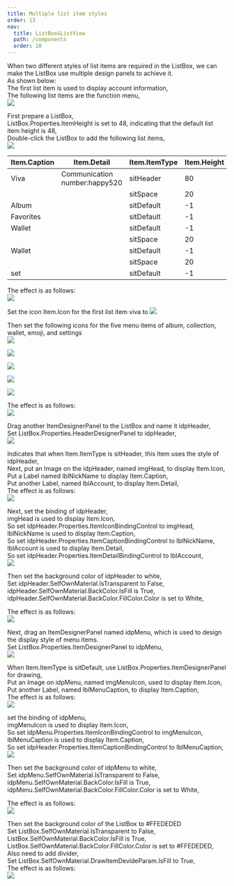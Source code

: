 ```yaml
---
title: Multiple list item styles
order: 13
nav:
  title: ListBox&ListView
  path: /components
  order: 10
---
```


When two different styles of list items are required in the ListBox, we can make the ListBox use multiple design panels to achieve it.  
As shown below:  
The first list item is used to display account information,  
The following list items are the function menu,  
![](<http://www.orangeui.cn/orangeuiblog/OrangeUI/10.17.OrangeUI%E6%8E%A7%E4%BB%B6%E4%BD%BF%E7%94%A8%E8%AF%B4%E6%98%8E(%E5%88%97%E8%A1%A8%E6%A1%86%E6%8E%A7%E4%BB%B6ListBox)(%E7%A4%BA%E4%BE%8B17%20%E4%BD%BF%E7%94%A8%E5%A4%9A%E4%B8%AA%E8%AE%BE%E8%AE%A1%E9%9D%A2%E6%9D%BF).files/image001.png>)

First prepare a ListBox,  
ListBox.Properties.ItemHeight is set to 48, indicating that the default list item height is 48,  
Double-click the ListBox to add the following list items,  
![](<http://www.orangeui.cn/orangeuiblog/OrangeUI/10.17.OrangeUI%E6%8E%A7%E4%BB%B6%E4%BD%BF%E7%94%A8%E8%AF%B4%E6%98%8E(%E5%88%97%E8%A1%A8%E6%A1%86%E6%8E%A7%E4%BB%B6ListBox)(%E7%A4%BA%E4%BE%8B17%20%E4%BD%BF%E7%94%A8%E5%A4%9A%E4%B8%AA%E8%AE%BE%E8%AE%A1%E9%9D%A2%E6%9D%BF).files/image003.png>)

| Item.Caption | Item.Detail                   | Item.ItemType | Item.Height |
| ------------ | ----------------------------- | ------------- | ----------- |
| Viva         | Communication number:happy520 | sitHeader     | 80          |
|              |                               | sitSpace      | 20          |
| Album        |                               | sitDefault    | -1          |
| Favorites    |                               | sitDefault    | -1          |
| Wallet       |                               | sitDefault    | -1          |
|              |                               | sitSpace      | 20          |
| Wallet       |                               | sitDefault    | -1          |
|              |                               | sitSpace      | 20          |
| set          |                               | sitDefault    | -1          |

The effect is as follows:  
![](<http://www.orangeui.cn/orangeuiblog/OrangeUI/10.17.OrangeUI%E6%8E%A7%E4%BB%B6%E4%BD%BF%E7%94%A8%E8%AF%B4%E6%98%8E(%E5%88%97%E8%A1%A8%E6%A1%86%E6%8E%A7%E4%BB%B6ListBox)(%E7%A4%BA%E4%BE%8B17%20%E4%BD%BF%E7%94%A8%E5%A4%9A%E4%B8%AA%E8%AE%BE%E8%AE%A1%E9%9D%A2%E6%9D%BF).files/image005.png>)

Set the icon Item.Icon for the first list item viva to ![](<http://www.orangeui.cn/orangeuiblog/OrangeUI/10.17.OrangeUI%E6%8E%A7%E4%BB%B6%E4%BD%BF%E7%94%A8%E8%AF%B4%E6%98%8E(%E5%88%97%E8%A1%A8%E6%A1%86%E6%8E%A7%E4%BB%B6ListBox)(%E7%A4%BA%E4%BE%8B17%20%E4%BD%BF%E7%94%A8%E5%A4%9A%E4%B8%AA%E8%AE%BE%E8%AE%A1%E9%9D%A2%E6%9D%BF).files/image007.png>)

Then set the following icons for the five menu items of album, collection, wallet, emoji, and settings  
![](<http://www.orangeui.cn/orangeuiblog/OrangeUI/10.17.OrangeUI%E6%8E%A7%E4%BB%B6%E4%BD%BF%E7%94%A8%E8%AF%B4%E6%98%8E(%E5%88%97%E8%A1%A8%E6%A1%86%E6%8E%A7%E4%BB%B6ListBox)(%E7%A4%BA%E4%BE%8B17%20%E4%BD%BF%E7%94%A8%E5%A4%9A%E4%B8%AA%E8%AE%BE%E8%AE%A1%E9%9D%A2%E6%9D%BF).files/image009.png>)

![](<http://www.orangeui.cn/orangeuiblog/OrangeUI/10.17.OrangeUI%E6%8E%A7%E4%BB%B6%E4%BD%BF%E7%94%A8%E8%AF%B4%E6%98%8E(%E5%88%97%E8%A1%A8%E6%A1%86%E6%8E%A7%E4%BB%B6ListBox)(%E7%A4%BA%E4%BE%8B17%20%E4%BD%BF%E7%94%A8%E5%A4%9A%E4%B8%AA%E8%AE%BE%E8%AE%A1%E9%9D%A2%E6%9D%BF).files/image011.png>)

![](<http://www.orangeui.cn/orangeuiblog/OrangeUI/10.17.OrangeUI%E6%8E%A7%E4%BB%B6%E4%BD%BF%E7%94%A8%E8%AF%B4%E6%98%8E(%E5%88%97%E8%A1%A8%E6%A1%86%E6%8E%A7%E4%BB%B6ListBox)(%E7%A4%BA%E4%BE%8B17%20%E4%BD%BF%E7%94%A8%E5%A4%9A%E4%B8%AA%E8%AE%BE%E8%AE%A1%E9%9D%A2%E6%9D%BF).files/image013.png>)

![](<http://www.orangeui.cn/orangeuiblog/OrangeUI/10.17.OrangeUI%E6%8E%A7%E4%BB%B6%E4%BD%BF%E7%94%A8%E8%AF%B4%E6%98%8E(%E5%88%97%E8%A1%A8%E6%A1%86%E6%8E%A7%E4%BB%B6ListBox)(%E7%A4%BA%E4%BE%8B17%20%E4%BD%BF%E7%94%A8%E5%A4%9A%E4%B8%AA%E8%AE%BE%E8%AE%A1%E9%9D%A2%E6%9D%BF).files/image015.png>)

![](<http://www.orangeui.cn/orangeuiblog/OrangeUI/10.17.OrangeUI%E6%8E%A7%E4%BB%B6%E4%BD%BF%E7%94%A8%E8%AF%B4%E6%98%8E(%E5%88%97%E8%A1%A8%E6%A1%86%E6%8E%A7%E4%BB%B6ListBox)(%E7%A4%BA%E4%BE%8B17%20%E4%BD%BF%E7%94%A8%E5%A4%9A%E4%B8%AA%E8%AE%BE%E8%AE%A1%E9%9D%A2%E6%9D%BF).files/image017.png>)

The effect is as follows:  
![](<http://www.orangeui.cn/orangeuiblog/OrangeUI/10.17.OrangeUI%E6%8E%A7%E4%BB%B6%E4%BD%BF%E7%94%A8%E8%AF%B4%E6%98%8E(%E5%88%97%E8%A1%A8%E6%A1%86%E6%8E%A7%E4%BB%B6ListBox)(%E7%A4%BA%E4%BE%8B17%20%E4%BD%BF%E7%94%A8%E5%A4%9A%E4%B8%AA%E8%AE%BE%E8%AE%A1%E9%9D%A2%E6%9D%BF).files/image019.png>)

Drag another ItemDesignerPanel to the ListBox and name it idpHeader,  
Set ListBox.Properties.HeaderDesignerPanel to idpHeader,  
![](<http://www.orangeui.cn/orangeuiblog/OrangeUI/10.17.OrangeUI%E6%8E%A7%E4%BB%B6%E4%BD%BF%E7%94%A8%E8%AF%B4%E6%98%8E(%E5%88%97%E8%A1%A8%E6%A1%86%E6%8E%A7%E4%BB%B6ListBox)(%E7%A4%BA%E4%BE%8B17%20%E4%BD%BF%E7%94%A8%E5%A4%9A%E4%B8%AA%E8%AE%BE%E8%AE%A1%E9%9D%A2%E6%9D%BF).files/image021.png>)

Indicates that when Item.ItemType is sitHeader, this Item uses the style of idpHeader,  
Next, put an Image on the idpHeader, named imgHead, to display Item.Icon,  
Put a Label named lblNickName to display Item.Caption,  
Put another Label, named lblAccount, to display Item.Detail,  
The effect is as follows:  
![](<http://www.orangeui.cn/orangeuiblog/OrangeUI/10.17.OrangeUI%E6%8E%A7%E4%BB%B6%E4%BD%BF%E7%94%A8%E8%AF%B4%E6%98%8E(%E5%88%97%E8%A1%A8%E6%A1%86%E6%8E%A7%E4%BB%B6ListBox)(%E7%A4%BA%E4%BE%8B17%20%E4%BD%BF%E7%94%A8%E5%A4%9A%E4%B8%AA%E8%AE%BE%E8%AE%A1%E9%9D%A2%E6%9D%BF).files/image023.png>)

Next, set the binding of idpHeader,  
imgHead is used to display Item.Icon,  
So set idpHeader.Properties.ItemIconBindingControl to imgHead,  
lblNickName is used to display Item.Caption,  
So set idpHeader.Properties.ItemCaptionBindingControl to lblNickName,  
lblAccount is used to display Item.Detail,  
So set idpHeader.Properties.ItemDetailBindingControl to lblAccount,  
![](<http://www.orangeui.cn/orangeuiblog/OrangeUI/10.17.OrangeUI%E6%8E%A7%E4%BB%B6%E4%BD%BF%E7%94%A8%E8%AF%B4%E6%98%8E(%E5%88%97%E8%A1%A8%E6%A1%86%E6%8E%A7%E4%BB%B6ListBox)(%E7%A4%BA%E4%BE%8B17%20%E4%BD%BF%E7%94%A8%E5%A4%9A%E4%B8%AA%E8%AE%BE%E8%AE%A1%E9%9D%A2%E6%9D%BF).files/image025.png>)

Then set the background color of idpHeader to white,  
Set idpHeader.SelfOwnMaterial.IsTransparent to False,  
idpHeader.SelfOwnMaterial.BackColor.IsFill is True,  
idpHeader.SelfOwnMaterial.BackColor.FillColor.Color is set to White,

The effect is as follows:  
![](<http://www.orangeui.cn/orangeuiblog/OrangeUI/10.17.OrangeUI%E6%8E%A7%E4%BB%B6%E4%BD%BF%E7%94%A8%E8%AF%B4%E6%98%8E(%E5%88%97%E8%A1%A8%E6%A1%86%E6%8E%A7%E4%BB%B6ListBox)(%E7%A4%BA%E4%BE%8B17%20%E4%BD%BF%E7%94%A8%E5%A4%9A%E4%B8%AA%E8%AE%BE%E8%AE%A1%E9%9D%A2%E6%9D%BF).files/image027.png>)

Next, drag an ItemDesignerPanel named idpMenu, which is used to design the display style of menu items.  
Set ListBox.Properties.ItemDesignerPanel to idpMenu,  
![](<http://www.orangeui.cn/orangeuiblog/OrangeUI/10.17.OrangeUI%E6%8E%A7%E4%BB%B6%E4%BD%BF%E7%94%A8%E8%AF%B4%E6%98%8E(%E5%88%97%E8%A1%A8%E6%A1%86%E6%8E%A7%E4%BB%B6ListBox)(%E7%A4%BA%E4%BE%8B17%20%E4%BD%BF%E7%94%A8%E5%A4%9A%E4%B8%AA%E8%AE%BE%E8%AE%A1%E9%9D%A2%E6%9D%BF).files/image029.png>)

When Item.ItemType is sitDefault, use ListBox.Properties.ItemDesignerPanel for drawing,  
Put an Image on idpMenu, named imgMenuIcon, used to display Item.Icon,  
Put another Label, named lblMenuCaption, to display Item.Caption,  
The effect is as follows:  
![](<http://www.orangeui.cn/orangeuiblog/OrangeUI/10.17.OrangeUI%E6%8E%A7%E4%BB%B6%E4%BD%BF%E7%94%A8%E8%AF%B4%E6%98%8E(%E5%88%97%E8%A1%A8%E6%A1%86%E6%8E%A7%E4%BB%B6ListBox)(%E7%A4%BA%E4%BE%8B17%20%E4%BD%BF%E7%94%A8%E5%A4%9A%E4%B8%AA%E8%AE%BE%E8%AE%A1%E9%9D%A2%E6%9D%BF).files/image031.png>)

set the binding of idpMenu,  
imgMenuIcon is used to display Item.Icon,  
So set idpMenu.Properties.ItemIconBindingControl to imgMenuIcon,  
lblMenuCaption is used to display Item.Caption,  
So set idpHeader.Properties.ItemCaptionBindingControl to lblMenuCaption,  
![](<http://www.orangeui.cn/orangeuiblog/OrangeUI/10.17.OrangeUI%E6%8E%A7%E4%BB%B6%E4%BD%BF%E7%94%A8%E8%AF%B4%E6%98%8E(%E5%88%97%E8%A1%A8%E6%A1%86%E6%8E%A7%E4%BB%B6ListBox)(%E7%A4%BA%E4%BE%8B17%20%E4%BD%BF%E7%94%A8%E5%A4%9A%E4%B8%AA%E8%AE%BE%E8%AE%A1%E9%9D%A2%E6%9D%BF).files/image033.png>)

Then set the background color of idpMenu to white,  
Set idpMenu.SelfOwnMaterial.IsTransparent to False,  
idpMenu.SelfOwnMaterial.BackColor.IsFill is True,  
idpMenu.SelfOwnMaterial.BackColor.FillColor.Color is set to White,

The effect is as follows:  
![](<http://www.orangeui.cn/orangeuiblog/OrangeUI/10.17.OrangeUI%E6%8E%A7%E4%BB%B6%E4%BD%BF%E7%94%A8%E8%AF%B4%E6%98%8E(%E5%88%97%E8%A1%A8%E6%A1%86%E6%8E%A7%E4%BB%B6ListBox)(%E7%A4%BA%E4%BE%8B17%20%E4%BD%BF%E7%94%A8%E5%A4%9A%E4%B8%AA%E8%AE%BE%E8%AE%A1%E9%9D%A2%E6%9D%BF).files/image035.png>)

Then set the background color of the ListBox to #FFEDEDED  
Set ListBox.SelfOwnMaterial.IsTransparent to False,  
ListBox.SelfOwnMaterial.BackColor.IsFill is True,  
ListBox.SelfOwnMaterial.BackColor.FillColor.Color is set to #FFEDEDED,  
Also need to add divider,  
Set ListBox.SelfOwnMaterial.DrawItemDevideParam.IsFill to True,  
The effect is as follows:  
![](<http://www.orangeui.cn/orangeuiblog/OrangeUI/10.17.OrangeUI%E6%8E%A7%E4%BB%B6%E4%BD%BF%E7%94%A8%E8%AF%B4%E6%98%8E(%E5%88%97%E8%A1%A8%E6%A1%86%E6%8E%A7%E4%BB%B6ListBox)(%E7%A4%BA%E4%BE%8B17%20%E4%BD%BF%E7%94%A8%E5%A4%9A%E4%B8%AA%E8%AE%BE%E8%AE%A1%E9%9D%A2%E6%9D%BF).files/image037.png>)
